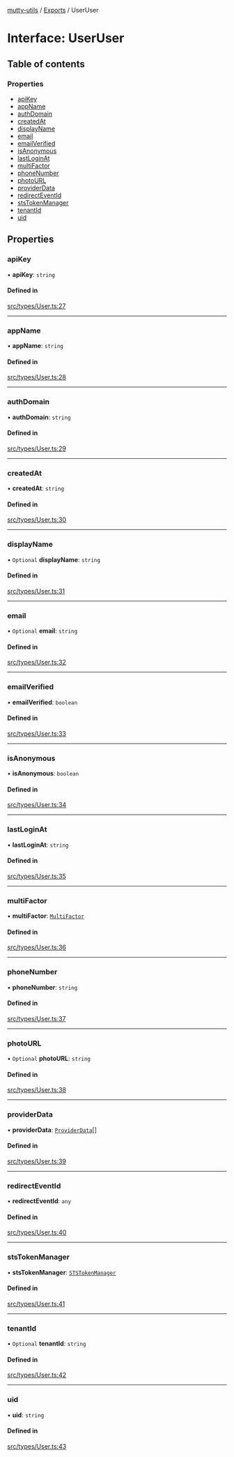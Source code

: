 [mutty-utils](../README.md) / [Exports](../modules.md) / UserUser

# Interface: UserUser

## Table of contents

### Properties

- [apiKey](UserUser.md#apikey)
- [appName](UserUser.md#appname)
- [authDomain](UserUser.md#authdomain)
- [createdAt](UserUser.md#createdat)
- [displayName](UserUser.md#displayname)
- [email](UserUser.md#email)
- [emailVerified](UserUser.md#emailverified)
- [isAnonymous](UserUser.md#isanonymous)
- [lastLoginAt](UserUser.md#lastloginat)
- [multiFactor](UserUser.md#multifactor)
- [phoneNumber](UserUser.md#phonenumber)
- [photoURL](UserUser.md#photourl)
- [providerData](UserUser.md#providerdata)
- [redirectEventId](UserUser.md#redirecteventid)
- [stsTokenManager](UserUser.md#ststokenmanager)
- [tenantId](UserUser.md#tenantid)
- [uid](UserUser.md#uid)

## Properties

### apiKey

• **apiKey**: `string`

#### Defined in

[src/types/User.ts:27](https://github.com/jonlaing/mutty-utils/blob/d7d0eb8/src/types/User.ts#L27)

___

### appName

• **appName**: `string`

#### Defined in

[src/types/User.ts:28](https://github.com/jonlaing/mutty-utils/blob/d7d0eb8/src/types/User.ts#L28)

___

### authDomain

• **authDomain**: `string`

#### Defined in

[src/types/User.ts:29](https://github.com/jonlaing/mutty-utils/blob/d7d0eb8/src/types/User.ts#L29)

___

### createdAt

• **createdAt**: `string`

#### Defined in

[src/types/User.ts:30](https://github.com/jonlaing/mutty-utils/blob/d7d0eb8/src/types/User.ts#L30)

___

### displayName

• `Optional` **displayName**: `string`

#### Defined in

[src/types/User.ts:31](https://github.com/jonlaing/mutty-utils/blob/d7d0eb8/src/types/User.ts#L31)

___

### email

• `Optional` **email**: `string`

#### Defined in

[src/types/User.ts:32](https://github.com/jonlaing/mutty-utils/blob/d7d0eb8/src/types/User.ts#L32)

___

### emailVerified

• **emailVerified**: `boolean`

#### Defined in

[src/types/User.ts:33](https://github.com/jonlaing/mutty-utils/blob/d7d0eb8/src/types/User.ts#L33)

___

### isAnonymous

• **isAnonymous**: `boolean`

#### Defined in

[src/types/User.ts:34](https://github.com/jonlaing/mutty-utils/blob/d7d0eb8/src/types/User.ts#L34)

___

### lastLoginAt

• **lastLoginAt**: `string`

#### Defined in

[src/types/User.ts:35](https://github.com/jonlaing/mutty-utils/blob/d7d0eb8/src/types/User.ts#L35)

___

### multiFactor

• **multiFactor**: [`MultiFactor`](MultiFactor.md)

#### Defined in

[src/types/User.ts:36](https://github.com/jonlaing/mutty-utils/blob/d7d0eb8/src/types/User.ts#L36)

___

### phoneNumber

• **phoneNumber**: `string`

#### Defined in

[src/types/User.ts:37](https://github.com/jonlaing/mutty-utils/blob/d7d0eb8/src/types/User.ts#L37)

___

### photoURL

• `Optional` **photoURL**: `string`

#### Defined in

[src/types/User.ts:38](https://github.com/jonlaing/mutty-utils/blob/d7d0eb8/src/types/User.ts#L38)

___

### providerData

• **providerData**: [`ProviderData`](ProviderData.md)[]

#### Defined in

[src/types/User.ts:39](https://github.com/jonlaing/mutty-utils/blob/d7d0eb8/src/types/User.ts#L39)

___

### redirectEventId

• **redirectEventId**: `any`

#### Defined in

[src/types/User.ts:40](https://github.com/jonlaing/mutty-utils/blob/d7d0eb8/src/types/User.ts#L40)

___

### stsTokenManager

• **stsTokenManager**: [`STSTokenManager`](STSTokenManager.md)

#### Defined in

[src/types/User.ts:41](https://github.com/jonlaing/mutty-utils/blob/d7d0eb8/src/types/User.ts#L41)

___

### tenantId

• `Optional` **tenantId**: `string`

#### Defined in

[src/types/User.ts:42](https://github.com/jonlaing/mutty-utils/blob/d7d0eb8/src/types/User.ts#L42)

___

### uid

• **uid**: `string`

#### Defined in

[src/types/User.ts:43](https://github.com/jonlaing/mutty-utils/blob/d7d0eb8/src/types/User.ts#L43)
